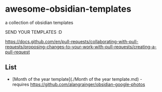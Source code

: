 # awesome-obsidian-templates
a collection of obsidian templates

SEND YOUR TEMPLATES :D

https://docs.github.com/en/pull-requests/collaborating-with-pull-requests/proposing-changes-to-your-work-with-pull-requests/creating-a-pull-request


## List


- [Month of the year template](./Month of the year template.md) - requires https://github.com/alangrainger/obsidian-google-photos
